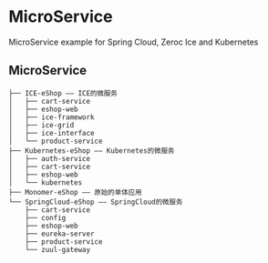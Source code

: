 # MicroService
MicroService example for Spring Cloud, Zeroc Ice and Kubernetes

## MicroService
    ├── ICE-eShop —— ICE的微服务
    │   ├── cart-service
    │   ├── eshop-web
    │   ├── ice-framework
    │   ├── ice-grid
    │   ├── ice-interface
    │   └── product-service
    ├── Kubernetes-eShop —— Kubernetes的微服务
    │   ├── auth-service
    │   ├── cart-service
    │   ├── eshop-web
    │   └── kubernetes
    ├── Monomer-eShop —— 原始的单体应用
    └── SpringCloud-eShop —— SpringCloud的微服务
        ├── cart-service
        ├── config
        ├── eshop-web
        ├── eureka-server
        ├── product-service
        └── zuul-gateway
